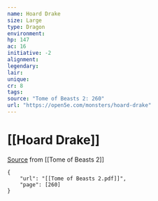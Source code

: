 ```yaml
---
name: Hoard Drake
size: Large
type: Dragon
environment: 
hp: 147
ac: 16
initiative: -2
alignment: 
legendary: 
lair: 
unique: 
cr: 8
tags: 
source: "Tome of Beasts 2: 260"
url: "https://open5e.com/monsters/hoard-drake"
---
```

# [[Hoard Drake]]

[Source](zotero://open-pdf/library/items/9UQIAB6R?page=260) from [[Tome of Beasts 2]]

```pdf
{
	"url": "[[Tome of Beasts 2.pdf]]",
	"page": [260]
}
```

